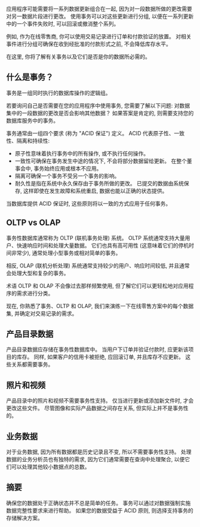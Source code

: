 应用程序可能需要将一系列数据更新组合在一起, 因为对一段数据所做的更改需要对另一数据片段进行更改。 使用事务可以对这些更新进行分组, 以便在一系列更新中的一个事件失败时, 可以回滚或撤消整个系列。 

例如, 作为在线零售商, 你可以使用交易记录进行订单和付款验证的放置。 对相关事件进行分组可确保在收到经批准的付款形式之前, 不会降低库存水平。

在这里, 你将了解有关事务以及它们是否是你的数据所必需的。

## <a name="what-is-a-transaction"></a>什么是事务？

事务是一组同时执行的数据库操作的逻辑组。

若要询问自己是否需要在您的应用程序中使用事务, 您需要了解以下问题: 对数据集中的一段数据的更改是否会影响其他数据？ 如果答案是肯定的, 则需要支持您的数据库服务中的事务。

事务通常由一组四个要求 (称为 "ACID 保证") 定义。 ACID 代表原子性、一致性、隔离和持续性:

- 原子性意味着执行事务中的所有操作, 或不执行任何操作。
- 一致性可确保在事务发生中途的情况下, 不会将部分数据留给更新。 在整个董事会中, 事务始终应用或根本不应用。
- 隔离可确保一个事务不受另一个事务的影响。
- 耐久性是指在系统中永久保存由于事务所做的更改。 已提交的数据由系统保存, 这样即使在发生故障和系统重启, 数据也能以正确的状态提供。

当数据库提供 ACID 保证时, 这些原则将以一致的方式应用于任何事务。

## <a name="oltp-vs-olap"></a>OLTP vs OLAP

事务性数据库通常称为 OLTP (联机事务处理) 系统。 OLTP 系统通常支持大量用户、快速响应时间和处理大量数据。 它们也具有高可用性 (这意味着它们的停机时间非常少), 通常处理小型事务或相对简单的事务。

相反, OLAP (联机分析处理) 系统通常支持较少的用户、响应时间较低, 并且通常会处理大型和复杂的事务。

术语 OLTP 和 OLAP 不会像过去那样频繁使用, 但了解它们可以更轻松地对应用程序的需求进行分类。 

现在, 你熟悉了事务、OLTP 和 OLAP, 我们来演练一下在线零售方案中的每个数据集, 并确定对交易记录的需求。

## <a name="product-catalog-data"></a>产品目录数据

产品目录数据应存储在事务性数据库中。 当用户下订单并验证付款时, 应更新该项目的库存。 同样, 如果客户的信用卡被拒绝, 应回滚订单, 并且库存不应更新。 这些关系都需要事务。

## <a name="photos-and-videos"></a>照片和视频

产品目录中的照片和视频不需要事务性支持。 仅当进行更新或添加新文件时, 才会更改这些文件。 尽管图像和实际产品数据之间存在关系, 但实际上并不是事务性的。

## <a name="business-data"></a>业务数据

对于业务数据, 因为所有数据都是历史记录且不变, 所以不需要事务性支持。 处理数据的业务分析员也有独特的需求, 因为它们通常需要在查询中处理聚合, 以便它们可以处理其他较小数据点的总数。

## <a name="summary"></a>摘要

确保您的数据处于正确状态并不总是简单的任务。 事务可以通过对数据强制实施数据完整性要求来进行帮助。 如果您的数据受益于 ACID 原则, 则选择支持事务的存储解决方案。